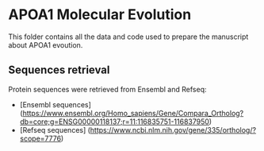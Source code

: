 # APOA1 Molecular Evolution

This folder contains all the data and code used to prepare the manuscript about APOA1 evoution.

## Sequences retrieval

Protein sequences were retrieved from Ensembl and Refseq:
- [Ensembl sequences] (https://www.ensembl.org/Homo_sapiens/Gene/Compara_Ortholog?db=core;g=ENSG00000118137;r=11:116835751-116837950)
- [Refseq sequences] (https://www.ncbi.nlm.nih.gov/gene/335/ortholog/?scope=7776)


